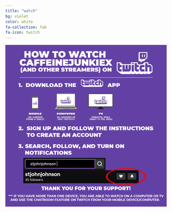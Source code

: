 ```yaml
---
title: "watch"
bg: violet
color: white
fa-collection: fab
fa-icon: twitch
---
```


[![Instructions](img/twitch-instructions.png)](https://stream.stj.watch)
